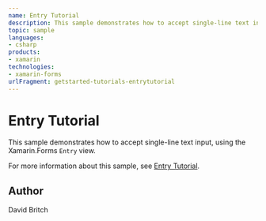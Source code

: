 ```yaml
---
name: Entry Tutorial
description: This sample demonstrates how to accept single-line text input, using the Xamarin.Forms Entry view.
topic: sample
languages:
- csharp
products:
- xamarin
technologies:
- xamarin-forms
urlFragment: getstarted-tutorials-entrytutorial
---
```

Entry Tutorial
==============

This sample demonstrates how to accept single-line text input, using the Xamarin.Forms `Entry` view.

For more information about this sample, see [Entry Tutorial](https://docs.microsoft.com/xamarin/get-started/tutorials/entry/).

Author
------

David Britch
